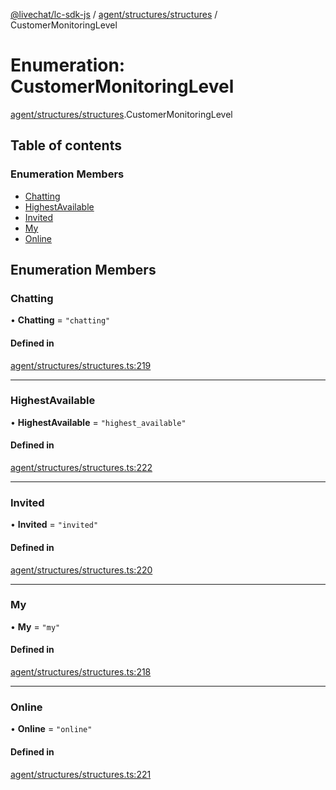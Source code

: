 [@livechat/lc-sdk-js](../README.md) / [agent/structures/structures](../modules/agent_structures_structures.md) / CustomerMonitoringLevel

# Enumeration: CustomerMonitoringLevel

[agent/structures/structures](../modules/agent_structures_structures.md).CustomerMonitoringLevel

## Table of contents

### Enumeration Members

- [Chatting](agent_structures_structures.CustomerMonitoringLevel.md#chatting)
- [HighestAvailable](agent_structures_structures.CustomerMonitoringLevel.md#highestavailable)
- [Invited](agent_structures_structures.CustomerMonitoringLevel.md#invited)
- [My](agent_structures_structures.CustomerMonitoringLevel.md#my)
- [Online](agent_structures_structures.CustomerMonitoringLevel.md#online)

## Enumeration Members

### Chatting

• **Chatting** = ``"chatting"``

#### Defined in

[agent/structures/structures.ts:219](https://github.com/livechat/lc-sdk-js/blob/8462be9/src/agent/structures/structures.ts#L219)

___

### HighestAvailable

• **HighestAvailable** = ``"highest_available"``

#### Defined in

[agent/structures/structures.ts:222](https://github.com/livechat/lc-sdk-js/blob/8462be9/src/agent/structures/structures.ts#L222)

___

### Invited

• **Invited** = ``"invited"``

#### Defined in

[agent/structures/structures.ts:220](https://github.com/livechat/lc-sdk-js/blob/8462be9/src/agent/structures/structures.ts#L220)

___

### My

• **My** = ``"my"``

#### Defined in

[agent/structures/structures.ts:218](https://github.com/livechat/lc-sdk-js/blob/8462be9/src/agent/structures/structures.ts#L218)

___

### Online

• **Online** = ``"online"``

#### Defined in

[agent/structures/structures.ts:221](https://github.com/livechat/lc-sdk-js/blob/8462be9/src/agent/structures/structures.ts#L221)
